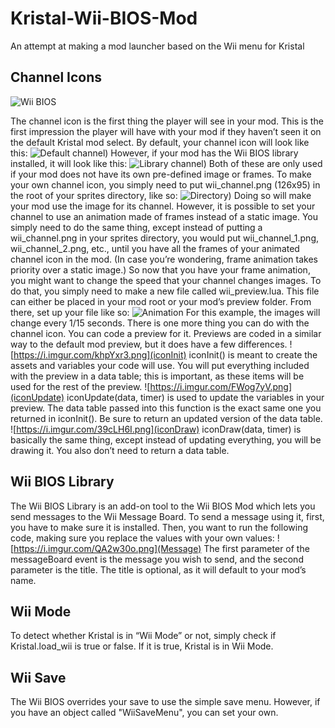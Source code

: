 # Kristal-Wii-BIOS-Mod
An attempt at making a mod launcher based on the Wii menu for Kristal

## Channel Icons

![Wii BIOS](https://i.imgur.com/MS8eNNu.png)

The channel icon is the first thing the player will see in your mod. This is the first impression the player will have with your mod if they haven’t seen it on the default Kristal mod select. By default, your channel icon will look like this:
![Default channel](https://i.imgur.com/odiBeYG.png))
However, if your mod has the Wii BIOS library installed, it will look like this:
![Library channel](https://i.imgur.com/hADOo8w.png))
Both of these are only used if your mod does not have its own pre-defined image or frames. To make your own channel icon, you simply need to put wii_channel.png (126x95) in the root of your sprites directory, like so:
![Directory](https://i.imgur.com/jbdRVQz.png))
Doing so will make your mod use the image for its channel. However, it is possible to set your channel to use an animation made of frames instead of a static image. You simply need to do the same thing, except instead of putting a wii_channel.png in your sprites directory, you would put wii_channel_1.png, wii_channel_2.png, etc., until you have all the frames of your animated channel icon in the mod. (In case you’re wondering, frame animation takes priority over a static image.)
So now that you have your frame animation, you might want to change the speed that your channel changes images. To do that, you simply need to make a new file called wii_preview.lua. This file can either be placed in your mod root or your mod’s preview folder. From there, set up your file like so:
![Animation](https://i.imgur.com/aSFCmYj.png)
For this example, the images will change every 1/15 seconds.
There is one more thing you can do with the channel icon. You can code a preview for it. Previews are coded in a similar way to the default mod preview, but it does have a few differences.
![https://i.imgur.com/khpYxr3.png](iconInit)
iconInit() is meant to create the assets and variables your code will use. You will put everything included with the preview in a data table; this is important, as these items will be used for the rest of the preview.
![https://i.imgur.com/FWog7yV.png](iconUpdate)
iconUpdate(data, timer) is used to update the variables in your preview. The data table passed into this function is the exact same one you returned in iconInit(). Be sure to return an updated version of the data table.
![https://i.imgur.com/39cLH6I.png](iconDraw)
iconDraw(data, timer) is basically the same thing, except instead of updating everything, you will be drawing it. You also don’t need to return a data table.

## Wii BIOS Library
The Wii BIOS Library is an add-on tool to the Wii BIOS Mod which lets you send messages to the Wii Message Board. To send a message using it, first, you have to make sure it is installed. Then, you want to run the following code, making sure you replace the values with your own values:
![https://i.imgur.com/QA2w30o.png](Message)
The first parameter of the messageBoard event is the message you wish to send, and the second parameter is the title. The title is optional, as it will default to your mod’s name.

## Wii Mode
To detect whether Kristal is in “Wii Mode” or not, simply check if Kristal.load_wii is true or false. If it is true, Kristal is in Wii Mode.

## Wii Save
The Wii BIOS overrides your save to use the simple save menu. However, if you have an object called "WiiSaveMenu", you can set your own.
